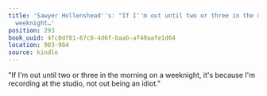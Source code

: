 ```yaml
---
title: 'Sawyer Hollenshead''s: "If I''m out until two or three in the morning on a
  weeknight…'
position: 293
book_uuid: 4fc0df01-67c8-4d6f-baab-af49aafe1d64
location: 983-984
source: kindle
---
```


"If I'm out until two or three in the morning on a weeknight, it's because I'm recording at the studio, not out being an idiot."